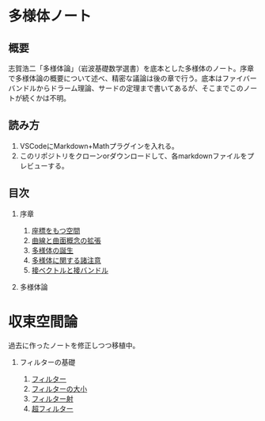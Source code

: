 # 多様体ノート

## 概要

志賀浩二「多様体論」（岩波基礎数学選書）を底本とした多様体のノート。序章で多様体論の概要について述べ、精密な議論は後の章で行う。底本はファイバーバンドルからドラーム理論、サードの定理まで書いてあるが、そこまでこのノートが続くかは不明。

## 読み方

1. VSCodeにMarkdown+Mathプラグインを入れる。
1. このリポジトリをクローンorダウンロードして、各markdownファイルをプレビューする。


## 目次

1. 序章

    1. [座標をもつ空間](/Manifold/CoordinatedSpace.md)
    1. [曲線と曲面概念の拡張](/Manifold/WhatIsManifold.md)
    1. [多様体の誕生](/Manifold/BirthOfManifold.md)
    1. [多様体に関する諸注意](/Manifold/RemarkOfManifold.md)
    1. [接ベクトルと接バンドル](/Manifold/Tangent.md)

1. 多様体論



# 収束空間論

過去に作ったノートを修正しつつ移植中。

1. フィルターの基礎

    1. [フィルター](/ConvergentSpace/Filter.md)
    1. [フィルターの大小](/ConvergentSpace/FinerCoarser.md)
    1. [フィルター射](/ConvergentSpace/FilterMap.md)
    1. [超フィルター](/ConvergentSpace/Ultrafilter.md)